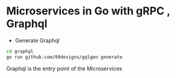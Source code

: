 # Microservices in Go with gRPC , Graphql

- Generate Graphql

```bash
cd graphql
go run github.com/99designs/gqlgen generate
```

Graphql is the entry point of the Microservices
